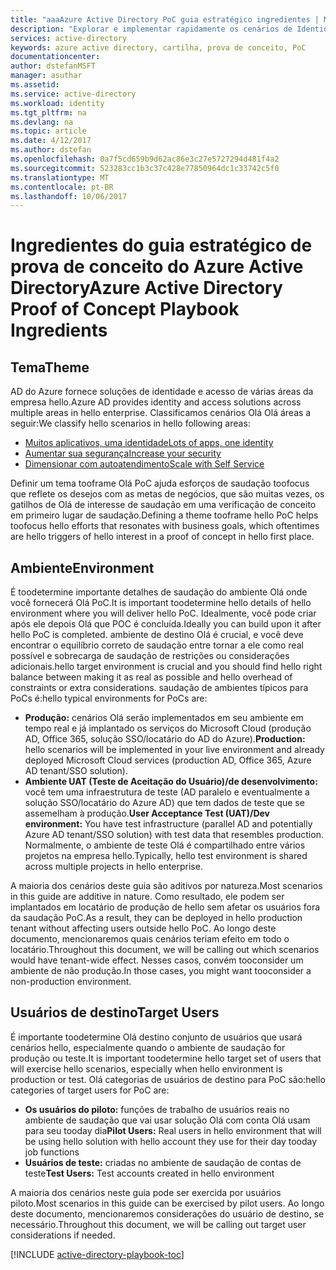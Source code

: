 ```yaml
---
title: "aaaAzure Active Directory PoC guia estratégico ingredientes | Microsoft Docs"
description: "Explorar e implementar rapidamente os cenários de Identidade e Gerenciamento de Acesso"
services: active-directory
keywords: azure active directory, cartilha, prova de conceito, PoC
documentationcenter: 
author: dstefanMSFT
manager: asuthar
ms.assetid: 
ms.service: active-directory
ms.workload: identity
ms.tgt_pltfrm: na
ms.devlang: na
ms.topic: article
ms.date: 4/12/2017
ms.author: dstefan
ms.openlocfilehash: 0a7f5cd659b9d62ac86e3c27e5727294d481f4a2
ms.sourcegitcommit: 523283cc1b3c37c428e77850964dc1c33742c5f0
ms.translationtype: MT
ms.contentlocale: pt-BR
ms.lasthandoff: 10/06/2017
---
```

# <a name="azure-active-directory-proof-of-concept-playbook-ingredients"></a><span data-ttu-id="7e8a1-104">Ingredientes do guia estratégico de prova de conceito do Azure Active Directory</span><span class="sxs-lookup"><span data-stu-id="7e8a1-104">Azure Active Directory Proof of Concept Playbook Ingredients</span></span> 

## <a name="theme"></a><span data-ttu-id="7e8a1-105">Tema</span><span class="sxs-lookup"><span data-stu-id="7e8a1-105">Theme</span></span>
<span data-ttu-id="7e8a1-106">AD do Azure fornece soluções de identidade e acesso de várias áreas da empresa hello.</span><span class="sxs-lookup"><span data-stu-id="7e8a1-106">Azure AD provides identity and access solutions across multiple areas in hello enterprise.</span></span> <span data-ttu-id="7e8a1-107">Classificamos cenários Olá Olá áreas a seguir:</span><span class="sxs-lookup"><span data-stu-id="7e8a1-107">We classify hello scenarios in hello following areas:</span></span> 

* [<span data-ttu-id="7e8a1-108">Muitos aplicativos, uma identidade</span><span class="sxs-lookup"><span data-stu-id="7e8a1-108">Lots of apps, one identity</span></span>](active-directory-playbook-implementation.md#theme---lots-of-apps-one-identity) 
* [<span data-ttu-id="7e8a1-109">Aumentar sua segurança</span><span class="sxs-lookup"><span data-stu-id="7e8a1-109">Increase your security</span></span>](active-directory-playbook-implementation.md#theme---increase-your-security) 
* [<span data-ttu-id="7e8a1-110">Dimensionar com autoatendimento</span><span class="sxs-lookup"><span data-stu-id="7e8a1-110">Scale with Self Service</span></span>](active-directory-playbook-implementation.md#theme---scale-with-self-service) 

<span data-ttu-id="7e8a1-111">Definir um tema tooframe Olá PoC ajuda esforços de saudação toofocus que reflete os desejos com as metas de negócios, que são muitas vezes, os gatilhos de Olá de interesse de saudação em uma verificação de conceito em primeiro lugar de saudação.</span><span class="sxs-lookup"><span data-stu-id="7e8a1-111">Defining a theme tooframe hello PoC helps toofocus hello efforts that resonates with business goals, which oftentimes are hello triggers of hello interest in a proof of concept in hello first place.</span></span> 

## <a name="environment"></a><span data-ttu-id="7e8a1-112">Ambiente</span><span class="sxs-lookup"><span data-stu-id="7e8a1-112">Environment</span></span>

<span data-ttu-id="7e8a1-113">É toodetermine importante detalhes de saudação do ambiente Olá onde você fornecerá Olá PoC.</span><span class="sxs-lookup"><span data-stu-id="7e8a1-113">It is important toodetermine hello details of hello environment where you will deliver hello PoC.</span></span> <span data-ttu-id="7e8a1-114">Idealmente, você pode criar após ele depois Olá que POC é concluída.</span><span class="sxs-lookup"><span data-stu-id="7e8a1-114">Ideally you can build upon it after hello PoC is completed.</span></span> <span data-ttu-id="7e8a1-115">ambiente de destino Olá é crucial, e você deve encontrar o equilíbrio correto de saudação entre tornar a ele como real possível e sobrecarga de saudação de restrições ou considerações adicionais.</span><span class="sxs-lookup"><span data-stu-id="7e8a1-115">hello target environment is crucial and you should find hello right balance between making it as real as possible and hello overhead of constraints or extra considerations.</span></span> <span data-ttu-id="7e8a1-116">saudação de ambientes típicos para PoCs é:</span><span class="sxs-lookup"><span data-stu-id="7e8a1-116">hello typical environments for PoCs are:</span></span>
* <span data-ttu-id="7e8a1-117">**Produção:** cenários Olá serão implementados em seu ambiente em tempo real e já implantado os serviços do Microsoft Cloud (produção AD, Office 365, solução SSO/locatário do AD do Azure).</span><span class="sxs-lookup"><span data-stu-id="7e8a1-117">**Production:** hello scenarios will be implemented in your live environment and already deployed Microsoft Cloud services (production AD, Office 365, Azure AD tenant/SSO solution).</span></span> 
* <span data-ttu-id="7e8a1-118">**Ambiente UAT (Teste de Aceitação do Usuário)/de desenvolvimento:** você tem uma infraestrutura de teste (AD paralelo e eventualmente a solução SSO/locatário do Azure AD) que tem dados de teste que se assemelham à produção.</span><span class="sxs-lookup"><span data-stu-id="7e8a1-118">**User Acceptance Test (UAT)/Dev environment:** You have test infrastructure (parallel AD and potentially Azure AD tenant/SSO solution) with test data that resembles production.</span></span> <span data-ttu-id="7e8a1-119">Normalmente, o ambiente de teste Olá é compartilhado entre vários projetos na empresa hello.</span><span class="sxs-lookup"><span data-stu-id="7e8a1-119">Typically, hello test environment is shared across multiple projects in hello enterprise.</span></span>

<span data-ttu-id="7e8a1-120">A maioria dos cenários deste guia são aditivos por natureza.</span><span class="sxs-lookup"><span data-stu-id="7e8a1-120">Most scenarios in this guide are additive in nature.</span></span> <span data-ttu-id="7e8a1-121">Como resultado, ele podem ser implantados em locatário de produção de hello sem afetar os usuários fora da saudação PoC.</span><span class="sxs-lookup"><span data-stu-id="7e8a1-121">As a result, they can be deployed in hello production tenant without affecting users outside hello PoC.</span></span> <span data-ttu-id="7e8a1-122">Ao longo deste documento, mencionaremos quais cenários teriam efeito em todo o locatário.</span><span class="sxs-lookup"><span data-stu-id="7e8a1-122">Throughout this document, we will be calling out which scenarios would have tenant-wide effect.</span></span> <span data-ttu-id="7e8a1-123">Nesses casos, convém tooconsider um ambiente de não produção.</span><span class="sxs-lookup"><span data-stu-id="7e8a1-123">In those cases, you might want tooconsider a non-production environment.</span></span> 


## <a name="target-users"></a><span data-ttu-id="7e8a1-124">Usuários de destino</span><span class="sxs-lookup"><span data-stu-id="7e8a1-124">Target Users</span></span>

<span data-ttu-id="7e8a1-125">É importante toodetermine Olá destino conjunto de usuários que usará cenários hello, especialmente quando o ambiente de saudação for produção ou teste.</span><span class="sxs-lookup"><span data-stu-id="7e8a1-125">It is important toodetermine hello target set of users that will exercise hello scenarios, especially when hello environment is production or test.</span></span> <span data-ttu-id="7e8a1-126">Olá categorias de usuários de destino para PoC são:</span><span class="sxs-lookup"><span data-stu-id="7e8a1-126">hello categories of target users for PoC are:</span></span>
* <span data-ttu-id="7e8a1-127">**Os usuários do piloto:** funções de trabalho de usuários reais no ambiente de saudação que vai usar solução Olá com conta Olá usam para seu tooday dia</span><span class="sxs-lookup"><span data-stu-id="7e8a1-127">**Pilot Users:** Real users in hello environment that will be using hello solution with hello account they use for their day tooday job functions</span></span>
* <span data-ttu-id="7e8a1-128">**Usuários de teste:** criadas no ambiente de saudação de contas de teste</span><span class="sxs-lookup"><span data-stu-id="7e8a1-128">**Test Users:** Test accounts created in hello environment</span></span> 

<span data-ttu-id="7e8a1-129">A maioria dos cenários neste guia pode ser exercida por usuários piloto.</span><span class="sxs-lookup"><span data-stu-id="7e8a1-129">Most scenarios in this guide can be exercised by pilot users.</span></span> <span data-ttu-id="7e8a1-130">Ao longo deste documento, mencionaremos considerações do usuário de destino, se necessário.</span><span class="sxs-lookup"><span data-stu-id="7e8a1-130">Throughout this document, we will be calling out target user considerations if needed.</span></span>


[!INCLUDE [active-directory-playbook-toc](../../includes/active-directory-playbook-steps.md)]